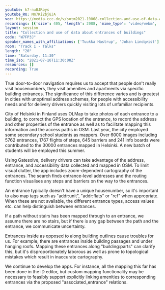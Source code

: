 ```yaml
---
youtube: k7-nuBJRoys
youtube_RU: Mm7Ki2bj8JA
voc: https://media.ccc.de/v/sotm2021-10068-collection-and-use-of-data-about-entrances-of-buildings
recordings: [{'size': 405, 'length': 2088, 'mime_type': 'video/webm', 'language': 'eng-rus', 'filename': 'sotm2021-10068-eng-rus-Collection_and_use_of_data_about_entrances_of_buildings_webm-hd.webm', 'state': 'new', 'folder': 'webm-hd', 'high_quality': True, 'width': 1920, 'height': 1080, 'updated_at': '2021-10-30T19:11:49.198+02:00', 'recording_url': 'https://cdn.media.ccc.de/events/sotm/2021/webm-hd/sotm2021-10068-eng-rus-Collection_and_use_of_data_about_entrances_of_buildings_webm-hd.webm', 'url': 'https://api.media.ccc.de/public/recordings/55448', 'event_url': 'https://api.media.ccc.de/public/events/b223c2ea-48f4-5d46-a5ab-a9c9d35d52eb', 'conference_url': 'https://api.media.ccc.de/public/conferences/sotm2021'}, {'size': 144, 'length': 2088, 'mime_type': 'video/webm', 'language': 'eng-rus', 'filename': 'sotm2021-10068-eng-rus-Collection_and_use_of_data_about_entrances_of_buildings_webm-sd.webm', 'state': 'new', 'folder': 'webm-sd', 'high_quality': False, 'width': 720, 'height': 576, 'updated_at': '2021-10-30T18:01:38.892+02:00', 'recording_url': 'https://cdn.media.ccc.de/events/sotm/2021/webm-sd/sotm2021-10068-eng-rus-Collection_and_use_of_data_about_entrances_of_buildings_webm-sd.webm', 'url': 'https://api.media.ccc.de/public/recordings/55446', 'event_url': 'https://api.media.ccc.de/public/events/b223c2ea-48f4-5d46-a5ab-a9c9d35d52eb', 'conference_url': 'https://api.media.ccc.de/public/conferences/sotm2021'}, {'size': 137, 'length': 2088, 'mime_type': 'video/mp4', 'language': 'eng-rus', 'filename': 'sotm2021-10068-eng-rus-Collection_and_use_of_data_about_entrances_of_buildings_sd.mp4', 'state': 'new', 'folder': 'h264-sd', 'high_quality': False, 'width': 720, 'height': 576, 'updated_at': '2021-10-30T17:32:19.994+02:00', 'recording_url': 'https://cdn.media.ccc.de/events/sotm/2021/h264-sd/sotm2021-10068-eng-rus-Collection_and_use_of_data_about_entrances_of_buildings_sd.mp4', 'url': 'https://api.media.ccc.de/public/recordings/55445', 'event_url': 'https://api.media.ccc.de/public/events/b223c2ea-48f4-5d46-a5ab-a9c9d35d52eb', 'conference_url': 'https://api.media.ccc.de/public/conferences/sotm2021'}, {'size': 31, 'length': 2088, 'mime_type': 'audio/mpeg', 'language': 'eng', 'filename': 'sotm2021-10068-eng-Collection_and_use_of_data_about_entrances_of_buildings_mp3.mp3', 'state': 'new', 'folder': 'mp3', 'high_quality': False, 'width': 0, 'height': 0, 'updated_at': '2021-10-30T17:28:50.174+02:00', 'recording_url': 'https://cdn.media.ccc.de/events/sotm/2021/mp3/sotm2021-10068-eng-Collection_and_use_of_data_about_entrances_of_buildings_mp3.mp3', 'url': 'https://api.media.ccc.de/public/recordings/55444', 'event_url': 'https://api.media.ccc.de/public/events/b223c2ea-48f4-5d46-a5ab-a9c9d35d52eb', 'conference_url': 'https://api.media.ccc.de/public/conferences/sotm2021'}, {'size': 378, 'length': 2088, 'mime_type': 'video/mp4', 'language': 'eng-rus', 'filename': 'sotm2021-10068-eng-rus-Collection_and_use_of_data_about_entrances_of_buildings_hd.mp4', 'state': 'new', 'folder': 'h264-hd', 'high_quality': True, 'width': 1920, 'height': 1080, 'updated_at': '2021-10-30T16:22:47.385+02:00', 'recording_url': 'https://cdn.media.ccc.de/events/sotm/2021/h264-hd/sotm2021-10068-eng-rus-Collection_and_use_of_data_about_entrances_of_buildings_hd.mp4', 'url': 'https://api.media.ccc.de/public/recordings/55438', 'event_url': 'https://api.media.ccc.de/public/events/b223c2ea-48f4-5d46-a5ab-a9c9d35d52eb', 'conference_url': 'https://api.media.ccc.de/public/conferences/sotm2021'}, {'size': 346, 'length': 2088, 'mime_type': 'video/mp4', 'language': 'rus', 'filename': 'sotm2021-10068-rus-Collection_and_use_of_data_about_entrances_of_buildings.mp4', 'state': 'new', 'folder': 'h264-hd', 'high_quality': True, 'width': 1920, 'height': 1080, 'updated_at': '2021-10-30T16:22:32.572+02:00', 'recording_url': 'https://cdn.media.ccc.de/events/sotm/2021/h264-hd/sotm2021-10068-rus-Collection_and_use_of_data_about_entrances_of_buildings.mp4', 'url': 'https://api.media.ccc.de/public/recordings/55437', 'event_url': 'https://api.media.ccc.de/public/events/b223c2ea-48f4-5d46-a5ab-a9c9d35d52eb', 'conference_url': 'https://api.media.ccc.de/public/conferences/sotm2021'}, {'size': 346, 'length': 2088, 'mime_type': 'video/mp4', 'language': 'eng', 'filename': 'sotm2021-10068-eng-Collection_and_use_of_data_about_entrances_of_buildings.mp4', 'state': 'new', 'folder': 'h264-hd', 'high_quality': True, 'width': 1920, 'height': 1080, 'updated_at': '2021-10-30T16:22:18.090+02:00', 'recording_url': 'https://cdn.media.ccc.de/events/sotm/2021/h264-hd/sotm2021-10068-eng-Collection_and_use_of_data_about_entrances_of_buildings.mp4', 'url': 'https://api.media.ccc.de/public/recordings/55436', 'event_url': 'https://api.media.ccc.de/public/events/b223c2ea-48f4-5d46-a5ab-a9c9d35d52eb', 'conference_url': 'https://api.media.ccc.de/public/conferences/sotm2021'}]
layout: session
title: "Collection and use of data about entrances of buildings"
code: "W7FP3J"
speaker_names_with_affiliations: ['Tuukka Hastrup', 'Johan Lindqvist']
room: "Track 1 - Talks"
length: "20"
time: "Saturday, 11:30"
time_iso: "2021-07-10T11:30:00Z"
resources: []
recording: True
---
```

True door-to-door navigation requires us to accept that people don't really visit housenumbers, they visit amenities and apartments via specific building entrances. The significance of this difference varies and is greatest in cities with unoptimal address schemes, for people with accessibility needs and for delivery drivers quickly visiting lots of unfamiliar recipients. 

City of Helsinki in Finland uses OLMap to take photos of each entrance to a building, to correct the GPS location of the entrance, to record the address and other properties of the entrance as well as to facilitate mapping this information and the access paths in OSM. Last year, the city employed some secondary school students as mappers. Over 6000 images including 5762 entrances, 1767 flights of steps, 645 barriers and 241 info boards were contributed to the 30000 entrances mapped in Helsinki. A new batch of students will be employed this summer.

Using Gatesolve, delivery drivers can take advantage of the address, entrance, and accessibility data collected and mapped in OSM. To limit visual clutter, the app includes zoom-dependent cartography of the entrances. The search finds entrance-level addresses and the routing function visualises any steps and barriers on the way to the entrances.

An entrance typically doesn't have a unique housenumber, so it's important to also map tags such as &#34;addr:unit&#34;, &#34;addr:flats&#34; or &#34;ref&#34; when appropriate. When these are not available, the different entrance types, access values etc. can help distinguish between entrances.

If a path without stairs has been mapped through to an entrance, we assume there are no stairs, but if there is any gap between the path and the entrance, we communicate uncertainty.

Entrances inside as opposed to along building outlines cause troubles for us. For example, there are entrances inside building passages and under hanging roofs. Mapping these entrances along &#34;building:parts&#34; can clarify this, but it's disproportionately laborous as well as prone to topological mistakes which result in inaccurate cartography.

We continue to develop the apps. For instance, all the mapping this far has been done in the iD editor, but custom mapping functionality may be necessary to feasibly support explicitly linking amenities to corresponding entrances via the proposed &#34;associated_entrance&#34; relations.
